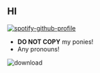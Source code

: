## HI
[![spotify-github-profile](https://spotify-github-profile.kittinanx.com/api/view?uid=314czpkgzqbkvxwsoamocna47the&cover_image=true&theme=natemoo-re&show_offline=true&background_color=121212&interchange=false&bar_color=53b14f&bar_color_cover=false)](https://spotify-github-profile.kittinanx.com/api/view?uid=314czpkgzqbkvxwsoamocna47the&redirect=true)
- **DO NOT COPY** my ponies!
- Any pronouns!

![download](https://github.com/user-attachments/assets/e0898a55-5f9e-42d4-a71a-e71536fef6c3)
